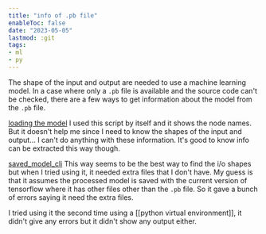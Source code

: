 ```yaml
---
title: "info of .pb file"
enableToc: false
date: "2023-05-05"
lastmod: :git
tags:
- ml
- py
---
```


The shape of the input and output are needed to use a machine learning model. In a case where only a `.pb` 
file is available and the source code can't be checked, there are a few ways to get information about
the model from the `.pb` file.

[loading the model](https://support.huawei.com/enterprise/en/doc/EDOC1100206675/3dedcdbc/interpreting-a-pb-model-file)
I used this script by itself and it shows the node names. But it doesn't help me since I need to know the shapes
of the input and output... I can't do anything with these information. It's good to know info can be extracted
this way though.

[saved_model_cli](https://www.tensorflow.org/guide/saved_model#overview_of_commands)
This way seems to be the best way to find the i/o shapes but when I tried using it, it needed extra 
files that I don't have. My guess is that it assumes the processed model is saved with the current
version of tensorflow where it has other files other than the `.pb` file.  So it gave a bunch of errors saying
it need the extra files.

I tried using it the second time using a [[python virtual environment]], it didn't give any errors but it didn't
show any output either.
